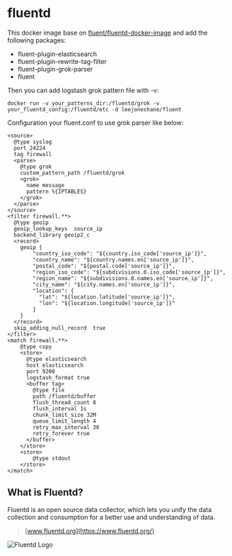 # fluentd

This docker image base on [fluent/fluentd-docker-image](https://github.com/fluent/fluentd-docker-image) and add the following packages:

- fluent-plugin-elasticsearch
- fluent-plugin-rewrite-tag-filter
- fluent-plugin-grok-parser
- fluent

Then you can add logstash grok pattern file with -v:

```
docker run -v your_patterns_dir:/fluentd/grok -v your_fluentd_config:/fluentd/etc -d leejoneshane/fluent
```

Configuration your fluent.conf to use grok parser like below:

```
<source>
  @type syslog
  port 24224
  tag firewall
  <parse>
    @type grok
    custom_pattern_path /fluentd/grok
    <grok>
      name message
      pattern %{IPTABLES}
    </grok>
  </parse>
</source>
<filter firewall.**>
  @type geoip
  geoip_lookup_keys  source_ip
  backend_library geoip2_c
  <record>
    geoip {
        "country_iso_code": "${country.iso_code['source_ip']}",
        "country_name": "${country.names.en['source_ip']}",
        "postal_code": "${postal.code['source_ip']}",
        "region_iso_code": "${subdivisions.0.iso_code['source_ip']}",
        "region_name": "${subdivisions.0.names.en['source_ip']}",
        "city_name": "${city.names.en['source_ip']}",
        "location": {
          "lat": "${location.latitude['source_ip']}",
          "lon": "${location.longitude['source_ip']}"
        }
    }
  </record>
  skip_adding_null_record  true
</filter>
<match firewall.**>
    @type copy
    <store>
      @type elasticsearch
      host elasticsearch
      port 9200
      logstash_format true
      <buffer tag>
        @type file
        path /fluentd/buffer
        flush_thread_count 8
        flush_interval 1s
        chunk_limit_size 32M
        queue_limit_length 4
        retry_max_interval 30
        retry_forever true
      </buffer>
    </store>
    <store>
        @type stdout
    </store>
</match>
```

## What is Fluentd?

Fluentd is an open source data collector, which lets you unify the data
collection and consumption for a better use and understanding of data.

> [www.fluentd.org](https://www.fluentd.org/)

![Fluentd Logo](https://www.fluentd.org/images/miscellany/fluentd-logo_2x.png)
